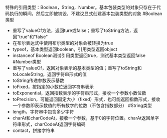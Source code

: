特殊的引用类型：Boolean，String，Number。基本包装类型的对象只存在于代码执行的瞬间，然后立即被销毁，不建议显式创建基本包装类型的对象
#Boolean类型
*    重写了valueOf方法，返回ture或false；重写了toString方法，返回"true"和"false"
*    在布尔表达式中使用布尔类型的对象会被转换为true
*    typeof，基本类型返回boolean，引用类型返回object
*    instanceof Boolean测试引用类型返回true，测试基本类型返回false
#Number类型
*    重写了valueOf，返回对象表示的基本类型的值；重写了toString和toLocaleString，返回字符串形式的值
*    toString传递参数表示基数
*    toFixed，按指定的小数位返回字符串表示
*    toExponential，返回指数表示的字符串形式，接收一个参数小数位数
*    toPrecision，可能返回固定大小（fixed）形式，也可能返回指数形式，接收一个参数即表示数值的所有数字的位数（不包含指数部分）
#String类型
*    length，字符串中包含多少字符
*    charAt和charCodeAt，接收一个参数，基于0的字符位置。charAt返回单字符串形式，charCodeAt返回字符编码
*    contact，拼接字符串